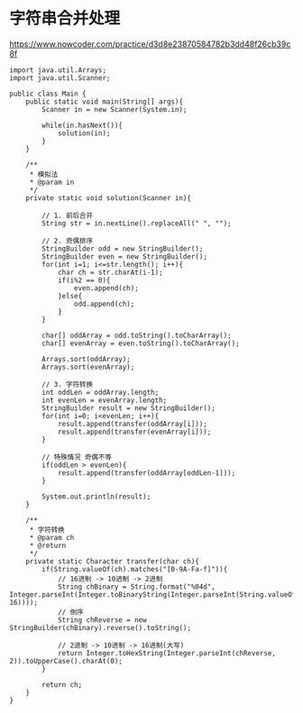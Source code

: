 # 字符串合并处理
https://www.nowcoder.com/practice/d3d8e23870584782b3dd48f26cb39c8f

    import java.util.Arrays;
    import java.util.Scanner;
    
    public class Main {
        public static void main(String[] args){
            Scanner in = new Scanner(System.in);
    
            while(in.hasNext()){
                solution(in);
            }
        }
    
        /**
         * 模拟法
         * @param in
         */
        private static void solution(Scanner in){
    
            // 1. 前后合并
            String str = in.nextLine().replaceAll(" ", "");
    
            // 2. 奇偶排序
            StringBuilder odd = new StringBuilder();
            StringBuilder even = new StringBuilder();
            for(int i=1; i<=str.length(); i++){
                char ch = str.charAt(i-1);
                if(i%2 == 0){
                    even.append(ch);
                }else{
                    odd.append(ch);
                }
            }
    
            char[] oddArray = odd.toString().toCharArray();
            char[] evenArray = even.toString().toCharArray();
    
            Arrays.sort(oddArray);
            Arrays.sort(evenArray);
            
            // 3. 字符转换
            int oddLen = oddArray.length;
            int evenLen = evenArray.length;
            StringBuilder result = new StringBuilder();
            for(int i=0; i<evenLen; i++){
                result.append(transfer(oddArray[i]));
                result.append(transfer(evenArray[i]));
            }
    
            // 特殊情况 奇偶不等
            if(oddLen > evenLen){
                result.append(transfer(oddArray[oddLen-1]));
            }
    
            System.out.println(result);
        }
    
        /**
         * 字符转换
         * @param ch
         * @return
         */
        private static Character transfer(char ch){
            if(String.valueOf(ch).matches("[0-9A-Fa-f]")){
                // 16进制 -> 10进制 -> 2进制
                String chBinary = String.format("%04d", Integer.parseInt(Integer.toBinaryString(Integer.parseInt(String.valueOf(ch), 16))));
                // 倒序
                String chReverse = new StringBuilder(chBinary).reverse().toString();
    
                // 2进制 -> 10进制 -> 16进制(大写)
                return Integer.toHexString(Integer.parseInt(chReverse, 2)).toUpperCase().charAt(0);
            }
    
            return ch;
        }
    }
    

